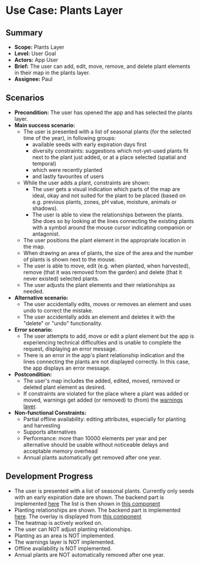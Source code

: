 # Use Case: Plants Layer

## Summary

- **Scope:** Plants Layer
- **Level:** User Goal
- **Actors:** App User
- **Brief:** The user can add, edit, move, remove, and delete plant elements in their map in the plants layer.
- **Assignee:** Paul

## Scenarios

- **Precondition:**
  The user has opened the app and has selected the plants layer.
- **Main success scenario:**
  - The user is presented with a list of seasonal plants (for the selected time of the year), in following groups:
    - available seeds with early expiration days first
    - diversity constraints: suggestions which not-yet-used plants fit next to the plant just added, or at a place selected (spatial and temporal)
    - which were recently planted
    - and lastly favourites of users
  - While the user adds a plant, constraints are shown:
    - The user gets a visual indication which parts of the map are ideal, okay and not suited for the plant to be placed
      (based on e.g. previous plants, zones, pH value, moisture, animals or shadows).
    - The user is able to view the relationships between the plants.
      She does so by looking at the lines connecting the existing plants with a symbol around the mouse cursor indicating companion or antagonist.
  - The user positions the plant element in the appropriate location in the map.
  - When drawing an area of plants, the size of the area and the number of plants is shown next to the mouse.
  - The user is able to move, edit (e.g. when planted, when harvested), remove (that it was removed from the garden) and delete (that it never existed) selected plants.
  - The user adjusts the plant elements and their relationships as needed.
- **Alternative scenario:**
  - The user accidentally edits, moves or removes an element and uses undo to correct the mistake.
  - The user accidentally adds an element and deletes it with the "delete" or "undo" functionality.
- **Error scenario:**
  - The user attempts to add, move or edit a plant element but the app is experiencing technical difficulties and is unable to complete the request, displaying an error message.
  - There is an error in the app's plant relationship indication and the lines connecting the plants are not displayed correctly. In this case, the app displays an error message.
- **Postcondition:**
  - The user's map includes the added, edited, moved, removed or deleted plant element as desired.
  - If constraints are violated for the place where a plant was added or moved, warnings get added (or removed) to (from) the [warnings layer](../assigned/warnings_layer.md).
- **Non-functional Constraints:**
  - Partial offline availability: editing attributes, especially for planting and harvesting
  - Supports alternatives
  - Performance: more than 10000 elements per year and per alternative should be usable without noticeable delays and acceptable memory overhead
  - Annual plants automatically get removed after one year.

## Development Progress

- The user is presented with a list of seasonal plants.
  Currently only seeds with an early expiration date are shown.
  The backend part is implemented [here](https://github.com/ElektraInitiative/PermaplanT/blob/9927a132de09377baad47237f3048939f84c568b/backend/src/test/planting_suggestions.rs)
  The list is then shown in [this component](https://github.com/ElektraInitiative/PermaplanT/blob/9927a132de09377baad47237f3048939f84c568b/frontend/src/features/map_planning/layers/plant/components/PlantSuggestionList.tsx)
- Planting relationships are shown.
  The backend part is implemented [here](https://github.com/ElektraInitiative/PermaplanT/blob/9927a132de09377baad47237f3048939f84c568b/backend/src/controller/plant_layer.rs).
  The overlay is displayed from [this component](https://github.com/ElektraInitiative/PermaplanT/blob/9927a132de09377baad47237f3048939f84c568b/frontend/src/features/map_planning/layers/plant/components/PlantLayerRelationsOverlay.tsx)
- The heatmap is actively worked on.
- The user can NOT adjust planting relationships.
- Planting as an area is NOT implemented.
- The warnings layer is NOT implemented.
- Offline availability is NOT implemented.
- Annual plants are NOT automatically removed after one year.

